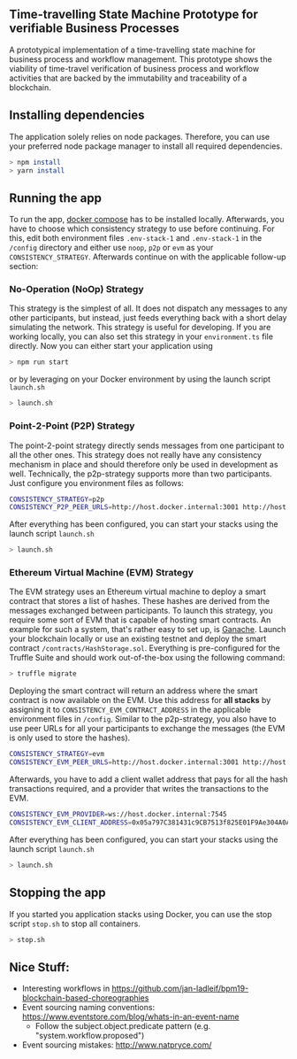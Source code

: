 ## Time-travelling State Machine Prototype for verifiable Business Processes

A prototypical implementation of a time-travelling state machine for business process and workflow management. This prototype shows the viability of time-travel verification of business process and
workflow activities that are backed by the immutability and traceability of a blockchain.

## Installing dependencies
The application solely relies on node packages. Therefore, you can use your preferred node package manager to install all required dependencies.

```bash
> npm install
> yarn install
```

## Running the app

To run the app, [docker compose](https://www.docker.com/products/docker-desktop/) has to be installed locally. Afterwards, you have to choose which consistency strategy to use before continuing. For
this, edit both environment files ``.env-stack-1`` and ``.env-stack-1`` in the ``/config`` directory and either use ``noop``, ``p2p`` or ``evm`` as your
``CONSISTENCY_STRATEGY``. Afterwards continue on with the applicable follow-up section:

### No-Operation (NoOp) Strategy

This strategy is the simplest of all. It does not dispatch any messages to any other participants, but instead, just feeds everything back with a short delay simulating the network. This strategy is
useful for developing. If you are working locally, you can also set this strategy in your ``environment.ts`` file directly. Now you can either start your application using

```bash
> npm run start
```

or by leveraging on your Docker environment by using the launch script ``launch.sh``

```bash
> launch.sh
```

### Point-2-Point (P2P) Strategy

The point-2-point strategy directly sends messages from one participant to all the other ones. This strategy does not really have any consistency mechanism in place and should therefore only be used
in development as well. Technically, the p2p-strategy supports more than two participants. Just configure you environment files as follows:

```bash
CONSISTENCY_STRATEGY=p2p
CONSISTENCY_P2P_PEER_URLS=http://host.docker.internal:3001 http://host.docker.internal:3002 http://host.docker.internal:3003 ...
```

After everything has been configured, you can start your stacks using the launch script ``launch.sh``

```bash
> launch.sh
```

### Ethereum Virtual Machine (EVM) Strategy
The EVM strategy uses an Ethereum virtual machine to deploy a smart contract that stores a list of hashes. These hashes are derived from the messages exchanged between participants. To launch this
strategy, you require some sort of EVM that is capable of hosting smart contracts. An example for such a system, that's rather easy to set up, is [Ganache](https://trufflesuite.com/docs/ganache/).
Launch your blockchain locally or use an existing testnet and deploy the smart contract ``/contracts/HashStorage.sol``. Everything is pre-configured for the Truffle Suite and should work
out-of-the-box using the following command:

```bash
> truffle migrate
```

Deploying the smart contract will return an address where the smart contract is now available on the EVM. Use this address for **all stacks** by assigning it to ``CONSISTENCY_EVM_CONTRACT_ADDRESS``
in the applicable environment files in ``/config``. Similar to the p2p-strategy, you also have to use peer URLs for all your participants to exchange the messages (the EVM is only used to store
the hashes).

```bash
CONSISTENCY_STRATEGY=evm
CONSISTENCY_EVM_PEER_URLS=http://host.docker.internal:3001 http://host.docker.internal:3002 http://host.docker.internal:3003 ...
```

Afterwards, you have to add a client wallet address that pays for all the hash transactions required, and a provider that writes the transactions to the EVM.

```bash
CONSISTENCY_EVM_PROVIDER=ws://host.docker.internal:7545
CONSISTENCY_EVM_CLIENT_ADDRESS=0x05a797C381431c9CB7513f825E01F9Ae304A0AcE
```

After everything has been configured, you can start your stacks using the launch script ``launch.sh``

```bash
> launch.sh
```

## Stopping the app

If you started you application stacks using Docker, you can use the stop script ``stop.sh`` to stop all containers.

```bash
> stop.sh
```

## Nice Stuff:

- Interesting workflows in https://github.com/jan-ladleif/bpm19-blockchain-based-choreographies
- Event sourcing naming conventions: https://www.eventstore.com/blog/whats-in-an-event-name
    - Follow the subject.object.predicate pattern (e.g. "system.workflow.proposed")
- Event sourcing mistakes: http://www.natpryce.com/
